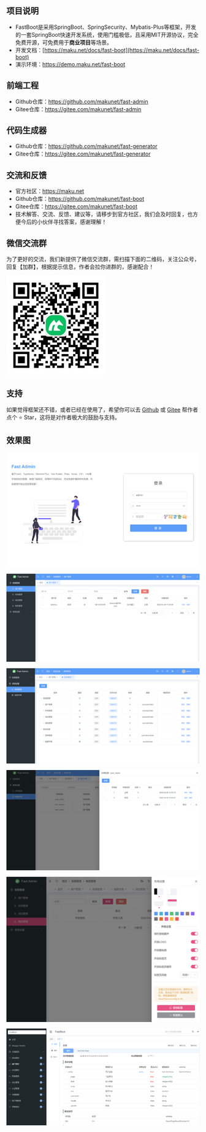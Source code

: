 ## 项目说明
- FastBoot是采用SpringBoot、SpringSecurity、Mybatis-Plus等框架，开发的一套SpringBoot快速开发系统，使用门槛极低，且采用MIT开源协议，完全免费开源，可免费用于**商业项目**等场景。
- 开发文档：[https://maku.net/docs/fast-boot](https://maku.net/docs/fast-boot)
- 演示环境：https://demo.maku.net/fast-boot


## 前端工程
- Github仓库：https://github.com/makunet/fast-admin
- Gitee仓库：https://gitee.com/makunet/fast-admin


## 代码生成器
- Github仓库：https://github.com/makunet/fast-generator
- Gitee仓库：https://gitee.com/makunet/fast-generator


## 交流和反馈
- 官方社区：https://maku.net
- Github仓库：https://github.com/makunet/fast-boot
- Gitee仓库：https://gitee.com/makunet/fast-boot
- 技术解答、交流、反馈、建议等，请移步到官方社区，我们会及时回复，也方便今后的小伙伴寻找答案，感谢理解！


## 微信交流群
为了更好的交流，我们新提供了微信交流群，需扫描下面的二维码，关注公众号，回复【加群】，根据提示信息，作者会拉你进群的，感谢配合！

![输入图片说明](fast-server/src/main/resources/public/qrcode.png)


## 支持
如果觉得框架还不错，或者已经在使用了，希望你可以去 [Github](https://github.com/makunet/fast-boot) 或 [Gitee](https://gitee.com/makunet/fast-boot) 帮作者点个 ⭐ Star，这将是对作者极大的鼓励与支持。


## 效果图
![输入图片说明](fast-server/src/main/resources/public/1.png)

![输入图片说明](fast-server/src/main/resources/public/2.png)

![输入图片说明](fast-server/src/main/resources/public/3.png)

![输入图片说明](fast-server/src/main/resources/public/4.png)

![输入图片说明](fast-server/src/main/resources/public/5.png)

![输入图片说明](fast-server/src/main/resources/public/6.png)